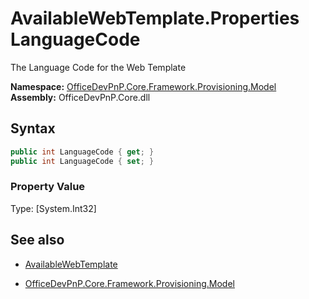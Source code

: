 # AvailableWebTemplate.Properties LanguageCode
The Language Code for the Web Template  

**Namespace:** [OfficeDevPnP.Core.Framework.Provisioning.Model](OfficeDevPnP.Core.Framework.Provisioning.Model.md)  
**Assembly:** OfficeDevPnP.Core.dll  
## Syntax
```C#
public int LanguageCode { get; }
public int LanguageCode { set; }
```

### Property Value
Type: [System.Int32] 

## See also
- [AvailableWebTemplate](AvailableWebTemplate.md) 

- [OfficeDevPnP.Core.Framework.Provisioning.Model](OfficeDevPnP.Core.Framework.Provisioning.Model.md)
